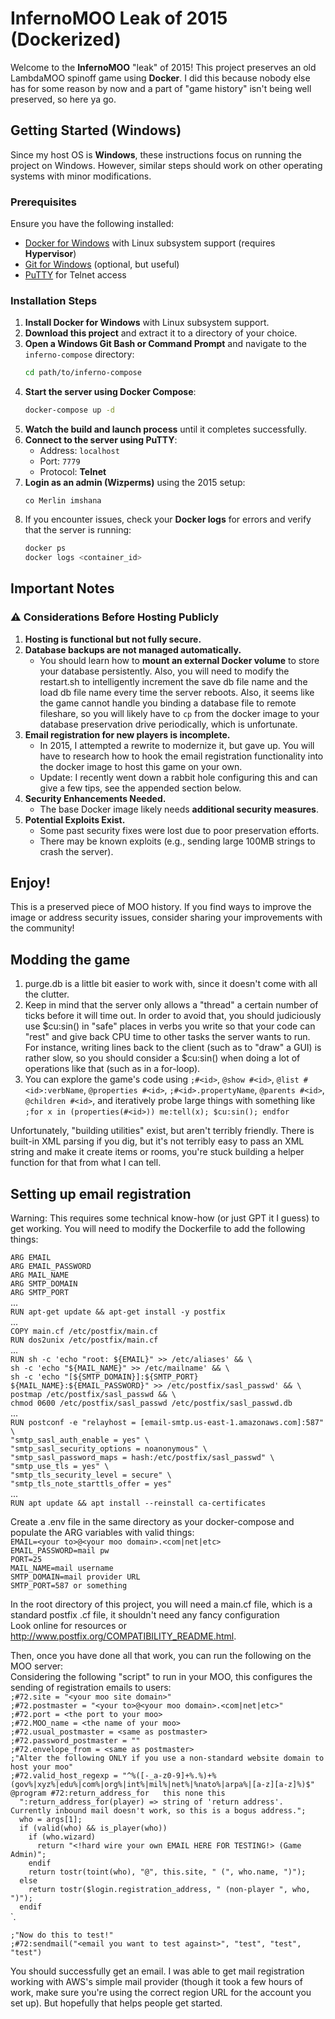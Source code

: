 # InfernoMOO Leak of 2015 (Dockerized)

Welcome to the **InfernoMOO** "leak" of 2015! This project preserves an old LambdaMOO spinoff game using **Docker**.
I did this because nobody else has for some reason by now and a part of "game history" isn't being well preserved, so here ya go.

## Getting Started (Windows)

Since my host OS is **Windows**, these instructions focus on running the project on Windows. However, similar steps should work on other operating systems with minor modifications.

### Prerequisites

Ensure you have the following installed:

- [Docker for Windows](https://www.docker.com/products/docker-desktop) with Linux subsystem support (requires **Hypervisor**)
- [Git for Windows](https://gitforwindows.org/) (optional, but useful)
- [PuTTY](https://www.chiark.greenend.org.uk/~sgtatham/putty/) for Telnet access

### Installation Steps

1. **Install Docker for Windows** with Linux subsystem support.
2. **Download this project** and extract it to a directory of your choice.
3. **Open a Windows Git Bash or Command Prompt** and navigate to the `inferno-compose` directory:
   ```sh
   cd path/to/inferno-compose
   ```
4. **Start the server using Docker Compose**:
   ```sh
   docker-compose up -d
   ```
5. **Watch the build and launch process** until it completes successfully.
6. **Connect to the server using PuTTY**:
   - Address: `localhost`
   - Port: `7779`
   - Protocol: **Telnet**
7. **Login as an admin (Wizperms)** using the 2015 setup:
   ```
   co Merlin imshana
   ```
8. If you encounter issues, check your **Docker logs** for errors and verify that the server is running:
   ```sh
   docker ps
   docker logs <container_id>
   ```

## Important Notes

### ⚠️ Considerations Before Hosting Publicly

1. **Hosting is functional but not fully secure.**
2. **Database backups are not managed automatically.**
   - You should learn how to **mount an external Docker volume** to store your database persistently. Also, you will need to modify the restart.sh to intelligently increment the save db file name and the load db file name every time the server reboots. Also, it seems like the game cannot handle you binding a database file to remote fileshare, so you will likely have to `cp` from the docker image to your database preservation drive periodically, which is unfortunate. 
3. **Email registration for new players is incomplete.**
   - In 2015, I attempted a rewrite to modernize it, but gave up. You will have to research how to hook the email registration functionality into the docker image to host this game on your own.
   - Update: I recently went down a rabbit hole configuring this and can give a few tips, see the appended section below.
4. **Security Enhancements Needed.**
   - The base Docker image likely needs **additional security measures**.
5. **Potential Exploits Exist.**
   - Some past security fixes were lost due to poor preservation efforts.
   - There may be known exploits (e.g., sending large 100MB strings to crash the server).

## Enjoy!

This is a preserved piece of MOO history. If you find ways to improve the image or address security issues, consider sharing your improvements with the community!

## Modding the game

1. purge.db is a little bit easier to work with, since it doesn't come with all the clutter.
2. Keep in mind that the server only allows a "thread" a certain number of ticks before it will time out. In order to avoid that, you should judiciously use $cu:sin() in "safe" places in verbs you write so that your code can "rest" and give back CPU time to other tasks the server wants to run. For instance, writing lines back to the client (such as to "draw" a GUI) is rather slow, so you should consider a $cu:sin() when doing a lot of operations like that (such as in a for-loop).
3. You can explore the game's code using `;#<id>`, `@show #<id>`, `@list #<id>:verbName`, `@properties #<id>`, `;#<id>.propertyName`, `@parents #<id>`, `@children #<id>`, and iteratively probe large things with something like `;for x in (properties(#<id>)) me:tell(x); $cu:sin(); endfor`

Unfortunately, "building utilities" exist, but aren't terribly friendly. There is built-in XML parsing if you dig, but it's not terribly easy to pass an XML string and make it create items or rooms, you're stuck building a helper function for that from what I can tell.

## Setting up email registration

Warning: This requires some technical know-how (or just GPT it I guess) to get working.
You will need to modify the Dockerfile to add the following things:

`ARG EMAIL`  
`ARG EMAIL_PASSWORD`  
`ARG MAIL_NAME`  
`ARG SMTP_DOMAIN`  
`ARG SMTP_PORT`  
...  
`RUN apt-get update && apt-get install -y postfix`  
...  
`COPY main.cf /etc/postfix/main.cf`  
`RUN dos2unix /etc/postfix/main.cf`  
...  
`RUN sh -c 'echo "root: ${EMAIL}" >> /etc/aliases' && \`  
    `sh -c 'echo "${MAIL_NAME}" >> /etc/mailname' && \`  
    `sh -c 'echo "[${SMTP_DOMAIN}]:${SMTP_PORT} ${MAIL_NAME}:${EMAIL_PASSWORD}" >> /etc/postfix/sasl_passwd' && \`  
    `postmap /etc/postfix/sasl_passwd && \`  
    `chmod 0600 /etc/postfix/sasl_passwd /etc/postfix/sasl_passwd.db`  
...  
`RUN postconf -e "relayhost = [email-smtp.us-east-1.amazonaws.com]:587" \`  
`"smtp_sasl_auth_enable = yes" \`  
`"smtp_sasl_security_options = noanonymous" \`  
`"smtp_sasl_password_maps = hash:/etc/postfix/sasl_passwd" \`  
`"smtp_use_tls = yes" \`  
`"smtp_tls_security_level = secure" \`  
`"smtp_tls_note_starttls_offer = yes"`  
...  
`RUN apt update && apt install --reinstall ca-certificates`  

Create a .env file in the same directory as your docker-compose and populate the ARG variables with valid things:  
`EMAIL=<your to>@<your moo domain>.<com|net|etc>`  
`EMAIL_PASSWORD=mail pw`  
`PORT=25`  
`MAIL_NAME=mail username`  
`SMTP_DOMAIN=mail provider URL`  
`SMTP_PORT=587 or something`  

In the root directory of this project, you will need a main.cf file, which is a standard postfix .cf file, it shouldn't need any fancy configuration  
Look online for resources or http://www.postfix.org/COMPATIBILITY_README.html.  

Then, once you have done all that work, you can run the following on the MOO server:  
Considering the following "script" to run in your MOO, this configures the sending of registration emails to users:  
`;#72.site = "<your moo site domain>"`  
`;#72.postmaster = "<your to>@<your moo domain>.<com|net|etc>"`  
`;#72.port = <the port to your moo>`  
`;#72.MOO_name = <the name of your moo>`  
`;#72.usual_postmaster = <same as postmaster>`  
`;#72.password_postmaster = ""`  
`;#72.envelope_from = <same as postmaster>`  
`;"Alter the following ONLY if you use a non-standard website domain to host your moo"`  
`;#72.valid_host_regexp = "^%([-_a-z0-9]+%.%)+%(gov%|xyz%|edu%|com%|org%|int%|mil%|net%|%nato%|arpa%|[a-z][a-z]%)$" `  
`@program #72:return_address_for   this none this`  
`  ":return_address_for(player) => string of 'return address'. Currently inbound mail doesn't work, so this is a bogus address.";`  
`  who = args[1];`  
`  if (valid(who) && is_player(who))`  
`    if (who.wizard)`  
`      return "<!hard wire your own EMAIL HERE FOR TESTING!> (Game Admin)";`  
`    endif`  
`    return tostr(toint(who), "@", this.site, " (", who.name, ")");`  
`  else`  
`    return tostr($login.registration_address, " (non-player ", who, ")");`  
`  endif`  
`.  

`;"Now do this to test!"`  
`;#72:sendmail("<email you want to test against>", "test", "test", "test")`  

You should successfully get an email. I was able to get mail registration working with AWS's simple mail provider (though it took a few hours of work, make sure you're using the correct region URL for the account you set up). But hopefully that helps people get started.